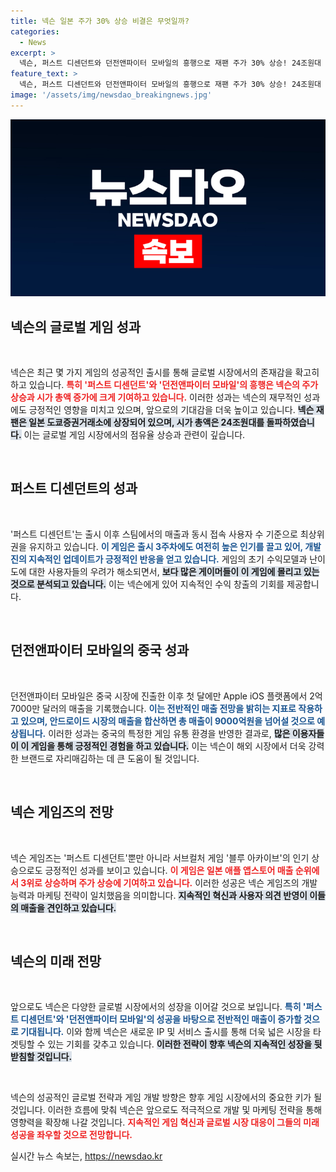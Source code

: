 ```yaml
---
title: 넥슨 일본 주가 30% 상승 비결은 무엇일까?
categories:
  - News
excerpt: >
  넥슨, 퍼스트 디센던트와 던전앤파이터 모바일의 흥행으로 재팬 주가 30% 상승! 24조원대 시총 돌파 예상, 글로벌 게임 시장에서의 강세를 이어가고 있다. 지금 바로 확인하세요!
feature_text: >
  넥슨, 퍼스트 디센던트와 던전앤파이터 모바일의 흥행으로 재팬 주가 30% 상승! 24조원대 시총 돌파 예상, 글로벌 게임 시장에서의 강세를 이어가고 있다. 지금 바로 확인하세요!
image: '/assets/img/newsdao_breakingnews.jpg'
---
```


<p><img src="/assets/img/newsdao_breakingnews.jpg" alt="koreaapp 속보" /></p>

<h2 data-ke-size="size26">넥슨의 글로벌 게임 성과</h2>

<p data-ke-size="size16">&nbsp;</p>

<p>넥슨은 최근 몇 가지 게임의 성공적인 출시를 통해 글로벌 시장에서의 존재감을 확고히 하고 있습니다. <b><span style="color: #ee2323;">특히 '퍼스트 디센던트'와 '던전앤파이터 모바일'의 흥행은 넥슨의 주가 상승과 시가 총액 증가에 크게 기여하고 있습니다.</span></b> 이러한 성과는 넥슨의 재무적인 성과에도 긍정적인 영향을 미치고 있으며, 앞으로의 기대감을 더욱 높이고 있습니다. <b><span style="background-color: #21538527;">넥슨 재팬은 일본 도쿄증권거래소에 상장되어 있으며, 시가 총액은 24조원대를 돌파하였습니다.</span></b> 이는 글로벌 게임 시장에서의 점유율 상승과 관련이 깊습니다.</p>

<p data-ke-size="size16">&nbsp;</p>

<h2 data-ke-size="size26">퍼스트 디센던트의 성과</h2>

<p data-ke-size="size16">&nbsp;</p>

<p>'퍼스트 디센던트'는 출시 이후 스팀에서의 매출과 동시 접속 사용자 수 기준으로 최상위권을 유지하고 있습니다. <b><span style="color: #1a5490;">이 게임은 출시 3주차에도 여전히 높은 인기를 끌고 있어, 개발진의 지속적인 업데이트가 긍정적인 반응을 얻고 있습니다.</span></b> 게임의 초기 수익모델과 난이도에 대한 사용자들의 우려가 해소되면서, <b><span style="background-color: #21538527;">보다 많은 게이머들이 이 게임에 몰리고 있는 것으로 분석되고 있습니다.</span></b> 이는 넥슨에게 있어 지속적인 수익 창출의 기회를 제공합니다.</p>

<p data-ke-size="size16">&nbsp;</p>

<h2 data-ke-size="size26">던전앤파이터 모바일의 중국 성과</h2>

<p data-ke-size="size16">&nbsp;</p>

<p>던전앤파이터 모바일은 중국 시장에 진출한 이후 첫 달에만 Apple iOS 플랫폼에서 2억7000만 달러의 매출을 기록했습니다. <b><span style="color: #1a5490;">이는 전반적인 매출 전망을 밝히는 지표로 작용하고 있으며, 안드로이드 시장의 매출을 합산하면 총 매출이 9000억원을 넘어설 것으로 예상됩니다.</span></b> 이러한 성과는 중국의 특정한 게임 유통 환경을 반영한 결과로, <b><span style="background-color: #21538527;">많은 이용자들이 이 게임을 통해 긍정적인 경험을 하고 있습니다.</span></b> 이는 넥슨이 해외 시장에서 더욱 강력한 브랜드로 자리매김하는 데 큰 도움이 될 것입니다.</p>

<p data-ke-size="size16">&nbsp;</p>

<h2 data-ke-size="size26">넥슨 게임즈의 전망</h2>

<p data-ke-size="size16">&nbsp;</p>

<p>넥슨 게임즈는 '퍼스트 디센던트'뿐만 아니라 서브컬처 게임 '블루 아카이브'의 인기 상승으로도 긍정적인 성과를 보이고 있습니다. <b><span style="color: #ee2323;">이 게임은 일본 애플 앱스토어 매출 순위에서 3위로 상승하며 주가 상승에 기여하고 있습니다.</span></b> 이러한 성공은 넥슨 게임즈의 개발 능력과 마케팅 전략이 일치했음을 의미합니다. <b><span style="background-color: #21538527;">지속적인 혁신과 사용자 의견 반영이 이들의 매출을 견인하고 있습니다.</span></b></p>

<p data-ke-size="size16">&nbsp;</p>

<h2 data-ke-size="size26">넥슨의 미래 전망</h2>

<p data-ke-size="size16">&nbsp;</p>

<p>앞으로도 넥슨은 다양한 글로벌 시장에서의 성장을 이어갈 것으로 보입니다. <b><span style="color: #1a5490;">특히 '퍼스트 디센던트'와 '던전앤파이터 모바일'의 성공을 바탕으로 전반적인 매출이 증가할 것으로 기대됩니다.</span></b> 이와 함께 넥슨은 새로운 IP 및 서비스 출시를 통해 더욱 넓은 시장을 타겟팅할 수 있는 기회를 갖추고 있습니다. <b><span style="background-color: #21538527;">이러한 전략이 향후 넥슨의 지속적인 성장을 뒷받침할 것입니다.</span></b></p>

<p data-ke-size="size16">&nbsp;</p>

<p>넥슨의 성공적인 글로벌 전략과 게임 개발 방향은 향후 게임 시장에서의 중요한 키가 될 것입니다. 이러한 흐름에 맞춰 넥슨은 앞으로도 적극적으로 개발 및 마케팅 전략을 통해 영향력을 확장해 나갈 것입니다. <b><span style="color: #ee2323;">지속적인 게임 혁신과 글로벌 시장 대응이 그들의 미래 성공을 좌우할 것으로 전망합니다.</span></b></p>
실시간 뉴스 속보는, <a href="https://newsdao.kr" rel="dofollow">https://newsdao.kr</a>


